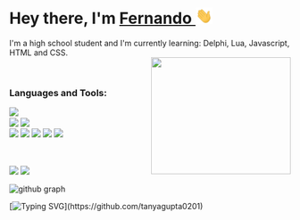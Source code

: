 <h1>Hey there, I'm <a  href="https://github.com/Fernando-F-F/">Fernando </a> <img  src="https://raw.githubusercontent.com/ABSphreak/ABSphreak/master/gifs/Hi.gif" width="30"></h1>

I'm a high school student and I'm currently learning: Delphi, Lua, Javascript, HTML and CSS.  <br> 
<img align='right' src="http://cdn.lowgif.com/small/9cb12f51dffbaaa6-character-typing-by-vincent-mokuenko-dribbble.gif" width="250" height="210">


<br>

<h3 align="left">Languages and Tools:</h3>

<img src="https://img.shields.io/badge/Delphi-B22222?style=for-the-badge&logo=delphi&logoColor=white" /> </a>  
<img src="https://img.shields.io/badge/Lua-2C2D72?style=for-the-badge&logo=lua&logoColor=white" /> </a> 
<img src="https://img.shields.io/badge/JavaScript-323330?style=for-the-badge&logo=javascript&logoColor=F7DF1E" /> </a>  
<img src="https://img.shields.io/badge/HTML5-E34F26?style=for-the-badge&logo=html5&logoColor=white" /> </a> 
<img src="https://img.shields.io/badge/CSS3-1572B6?style=for-the-badge&logo=css3&logoColor=white" /> </a>
<img src="https://img.shields.io/badge/MySQL-005C84?style=for-the-badge&logo=mysql&logoColor=white" /> </a>
<img src="https://img.shields.io/badge/Adobe%20Photoshop-31A8FF?style=for-the-badge&logo=Adobe%20Photoshop&logoColor=black" /> </a>
<img src="https://img.shields.io/badge/Adobe%20Illustrator-FF9A00?style=for-the-badge&logo=adobe%20illustrator&logoColor=white" /> </a>



<br>
<br>


<img src = "https://github-readme-stats.vercel.app/api/top-langs/?username=Fernando-F-F&theme=dark" >

<img src = "https://github-readme-streak-stats.herokuapp.com?user=Fernando-F-F&theme=dark&hide_border=false" width = 500>

![github graph](https://activity-graph.herokuapp.com/graph?username=Fernando-F-F&theme=react-dark)




[![Typing SVG](https://readme-typing-svg.herokuapp.com/?lines=Thanks+For+Visiting!!&center=true&color="FF0000")](https://github.com/tanyagupta0201)






